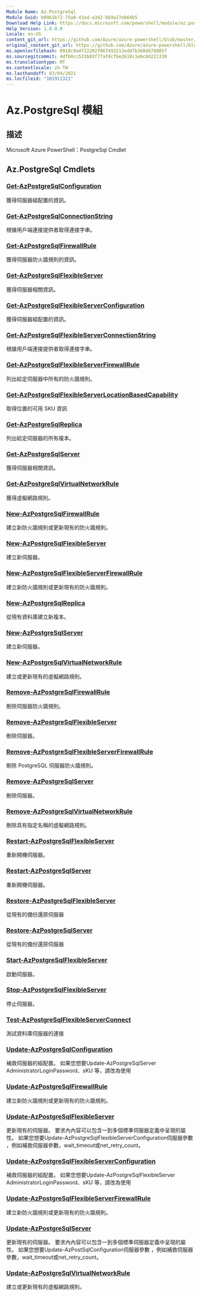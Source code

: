 ```yaml
---
Module Name: Az.PostgreSql
Module Guid: b09b1b72-75a0-43a4-a342-b69a27eb64b5
Download Help Link: https://docs.microsoft.com/powershell/module/az.postgresql
Help Version: 1.0.0.0
Locale: en-US
content_git_url: https://github.com/Azure/azure-powershell/blob/master/src/PostgreSql/help/Az.PostgreSql.md
original_content_git_url: https://github.com/Azure/azure-powershell/blob/master/src/PostgreSql/help/Az.PostgreSql.md
ms.openlocfilehash: 0918c9a4f22202f067493213edd7b368d678885f
ms.sourcegitcommit: 4dfb0cc533b83f77afdcfbe2618c1e6c8d221330
ms.translationtype: MT
ms.contentlocale: zh-TW
ms.lasthandoff: 03/04/2021
ms.locfileid: "101911321"
---
```

# Az.PostgreSql 模組
## 描述
Microsoft Azure PowerShell：PostgreSql Cmdlet

## Az.PostgreSql Cmdlets
### [Get-AzPostgreSqlConfiguration](Get-AzPostgreSqlConfiguration.md)
獲得伺服器組配置的資訊。

### [Get-AzPostgreSqlConnectionString](Get-AzPostgreSqlConnectionString.md)
根據用戶端連接提供者取得連接字串。

### [Get-AzPostgreSqlFirewallRule](Get-AzPostgreSqlFirewallRule.md)
獲得伺服器防火牆規則的資訊。

### [Get-AzPostgreSqlFlexibleServer](Get-AzPostgreSqlFlexibleServer.md)
獲得伺服器相關資訊。

### [Get-AzPostgreSqlFlexibleServerConfiguration](Get-AzPostgreSqlFlexibleServerConfiguration.md)
獲得伺服器組配置的資訊。

### [Get-AzPostgreSqlFlexibleServerConnectionString](Get-AzPostgreSqlFlexibleServerConnectionString.md)
根據用戶端連接提供者取得連接字串。

### [Get-AzPostgreSqlFlexibleServerFirewallRule](Get-AzPostgreSqlFlexibleServerFirewallRule.md)
列出給定伺服器中所有的防火牆規則。

### [Get-AzPostgreSqlFlexibleServerLocationBasedCapability](Get-AzPostgreSqlFlexibleServerLocationBasedCapability.md)
取得位置的可用 SKU 資訊

### [Get-AzPostgreSqlReplica](Get-AzPostgreSqlReplica.md)
列出給定伺服器的所有複本。

### [Get-AzPostgreSqlServer](Get-AzPostgreSqlServer.md)
獲得伺服器相關資訊。

### [Get-AzPostgreSqlVirtualNetworkRule](Get-AzPostgreSqlVirtualNetworkRule.md)
獲得虛擬網路規則。

### [New-AzPostgreSqlFirewallRule](New-AzPostgreSqlFirewallRule.md)
建立新防火牆規則或更新現有的防火牆規則。

### [New-AzPostgreSqlFlexibleServer](New-AzPostgreSqlFlexibleServer.md)
建立新伺服器。

### [New-AzPostgreSqlFlexibleServerFirewallRule](New-AzPostgreSqlFlexibleServerFirewallRule.md)
建立新防火牆規則或更新現有的防火牆規則。

### [New-AzPostgreSqlReplica](New-AzPostgreSqlReplica.md)
從現有資料庫建立新複本。

### [New-AzPostgreSqlServer](New-AzPostgreSqlServer.md)
建立新伺服器。

### [New-AzPostgreSqlVirtualNetworkRule](New-AzPostgreSqlVirtualNetworkRule.md)
建立或更新現有的虛擬網路規則。

### [Remove-AzPostgreSqlFirewallRule](Remove-AzPostgreSqlFirewallRule.md)
刪除伺服器防火牆規則。

### [Remove-AzPostgreSqlFlexibleServer](Remove-AzPostgreSqlFlexibleServer.md)
刪除伺服器。

### [Remove-AzPostgreSqlFlexibleServerFirewallRule](Remove-AzPostgreSqlFlexibleServerFirewallRule.md)
刪除 PostgreSQL 伺服器防火牆規則。

### [Remove-AzPostgreSqlServer](Remove-AzPostgreSqlServer.md)
刪除伺服器。

### [Remove-AzPostgreSqlVirtualNetworkRule](Remove-AzPostgreSqlVirtualNetworkRule.md)
刪除具有指定名稱的虛擬網路規則。

### [Restart-AzPostgreSqlFlexibleServer](Restart-AzPostgreSqlFlexibleServer.md)
重新開機伺服器。

### [Restart-AzPostgreSqlServer](Restart-AzPostgreSqlServer.md)
重新開機伺服器。

### [Restore-AzPostgreSqlFlexibleServer](Restore-AzPostgreSqlFlexibleServer.md)
從現有的備份還原伺服器

### [Restore-AzPostgreSqlServer](Restore-AzPostgreSqlServer.md)
從現有的備份還原伺服器

### [Start-AzPostgreSqlFlexibleServer](Start-AzPostgreSqlFlexibleServer.md)
啟動伺服器。

### [Stop-AzPostgreSqlFlexibleServer](Stop-AzPostgreSqlFlexibleServer.md)
停止伺服器。

### [Test-AzPostgreSqlFlexibleServerConnect](Test-AzPostgreSqlFlexibleServerConnect.md)
測試資料庫伺服器的連接

### [Update-AzPostgreSqlConfiguration](Update-AzPostgreSqlConfiguration.md)
補救伺服器的組配置。
如果您想要Update-AzPostgreSqlServer AdministratorLoginPassword、sKU 等，請改為使用

### [Update-AzPostgreSqlFirewallRule](Update-AzPostgreSqlFirewallRule.md)
建立新防火牆規則或更新現有的防火牆規則。

### [Update-AzPostgreSqlFlexibleServer](Update-AzPostgreSqlFlexibleServer.md)
更新現有的伺服器。
要求內內容可以包含一到多個標準伺服器定義中呈現的屬性。
如果您想要Update-AzPostgreSqlFlexibleServerConfiguration伺服器參數 ，例如補救伺服器參數，wait_timeout或net_retry_count。

### [Update-AzPostgreSqlFlexibleServerConfiguration](Update-AzPostgreSqlFlexibleServerConfiguration.md)
補救伺服器的組配置。
如果您想要Update-AzPostgreSqlFlexibleServer AdministratorLoginPassword、sKU 等，請改為使用

### [Update-AzPostgreSqlFlexibleServerFirewallRule](Update-AzPostgreSqlFlexibleServerFirewallRule.md)
建立新防火牆規則或更新現有的防火牆規則。

### [Update-AzPostgreSqlServer](Update-AzPostgreSqlServer.md)
更新現有的伺服器。
要求內內容可以包含一到多個標準伺服器定義中呈現的屬性。
如果您想要Update-AzPostSqlConfiguration伺服器參數 ，例如補救伺服器參數，wait_timeout或net_retry_count。

### [Update-AzPostgreSqlVirtualNetworkRule](Update-AzPostgreSqlVirtualNetworkRule.md)
建立或更新現有的虛擬網路規則。

